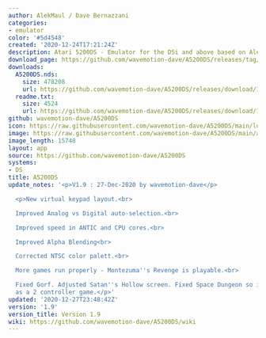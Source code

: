 ```yaml
---
author: AlekMaul / Dave Bernazzani
categories:
- emulator
color: '#5d4548'
created: '2020-12-24T17:21:24Z'
description: Atari 5200DS - Emulator for the DSi and above based on Alekmaul's work
download_page: https://github.com/wavemotion-dave/A5200DS/releases/tag/1.9
downloads:
  A5200DS.nds:
    size: 478208
    url: https://github.com/wavemotion-dave/A5200DS/releases/download/1.9/A5200DS.nds
  readme.txt:
    size: 4524
    url: https://github.com/wavemotion-dave/A5200DS/releases/download/1.9/readme.txt
github: wavemotion-dave/A5200DS
icon: https://raw.githubusercontent.com/wavemotion-dave/A5200DS/main/logo.bmp
image: https://raw.githubusercontent.com/wavemotion-dave/A5200DS/main/arm9/gfx/bgTop.png
image_length: 15748
layout: app
source: https://github.com/wavemotion-dave/A5200DS
systems:
- DS
title: A5200DS
update_notes: '<p>V1.9 : 27-Dec-2020 by wavemotion-dave</p>

  <p>New virtual keypad layout.<br>

  Improved Analog vs Digital auto-selection.<br>

  Improved speed in ANTIC and CPU cores.<br>

  Improved Alpha Blending<br>

  Corrected NTSC color palett.<br>

  More games run properly - Montezuma''s Revenge is playable.<br>

  Fixed Gorf. Adjusted Satan''s Hollow screen. Fixed Space Dungeon so it''s playable
  as a 2 controller game.</p>'
updated: '2020-12-27T23:48:42Z'
version: '1.9'
version_title: Version 1.9
wiki: https://github.com/wavemotion-dave/A5200DS/wiki
---
```

